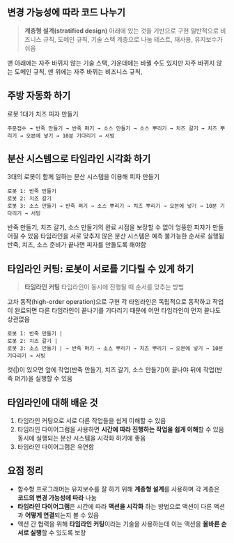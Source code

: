 ## 변경 가능성에 따라 코드 나누기

> **계층형 설계(stratified design)**
> 아래에 있는 것을 기반으로 구현
> 일반적으로 비즈니스 규칙, 도메인 규칙, 기술 스택 계층으로 나눔
> 테스트, 재사용, 유지보수가 쉬움

맨 아래에는 자주 바뀌지 않는 기술 스택,
가운데에는 바뀔 수도 있지만 자주 바뀌지 않는 도메인 규칙,
맨 위에는 자주 바뀌는 비즈니스 규칙,

## 주방 자동화 하기

로봇 1대가 치즈 피자 만들기

```
주문접수 → 반죽 만들기 → 반죽 펴기 → 소스 만들기 → 소스 뿌리기 → 치즈 갈기 → 치즈 뿌리기 → 오븐에 넣기 → 10분 기다리기 → 서빙
```

## 분산 시스템으로 타임라인 시각화 하기

3대의 로봇이 함께 일하는 분산 시스템을 이용해 피자 만들기

```
로봇 1: 반죽 만들기
로봇 2: 치즈 갈기
로봇 3: 소스 만들기 → 반죽 펴기 → 소스 뿌리기 → 치즈 뿌리기 → 오븐에 넣기 → 10분 기다리기 → 서빙
```

반죽 만들기, 치즈 갈기, 소스 만들기의 완료 시점을 보장할 수 없어 엉뚱한 피자가 만들어질 수 있음
타임라인을 서로 맞추지 않은 분산 시스템은 예측 불가능한 순서로 실행됨
반죽, 치즈, 소스 준비가 끝나면 피자를 만들도록 해야함

## 타임라인 커팅: 로봇이 서로를 기다릴 수 있게 하기

> **타임라인 커팅**
> 타임라인이 동시에 진행될 때 순서를 맞추는 방법

고차 동작(high-order operation)으로 구현
각 타임라인은 독립적으로 동작하고 작업이 완료되면 다른 타임라인이 끝나기를 기다리기 때문에 어떤 타임라인이 먼저 끝나도 상관없음

```
로봇 1: 반죽 만들기 |
로봇 2: 치즈 갈기 |
로봇 3: 소스 만들기 | → 반죽 펴기 → 소스 뿌리기 → 치즈 뿌리기 → 오븐에 넣기 → 10분 기다리기 → 서빙
```

컷(|)이 있으면 앞에 작업(반죽 만들기, 치즈 갈기, 소스 만들기)이 끝나야 뒤에 작업(반죽 펴기)을 실행할 수 있음

## 타임라인에 대해 배운 것

1. 타임라인 커팅으로 서로 다른 작업들을 쉽게 이해할 수 있음
2. 타임라인 다이어그램을 사용하면 **시간에 따라 진행하는 작업을 쉽게 이해**할 수 있음
   동시에 실행되는 분산 시스템을 시각화 하기에 좋음
3. 타임라인 다이어그램은 유연함

## 요점 정리

- 함수형 프로그래머는 유지보수를 잘 하기 위해 **계층형 설계**를 사용하며 각 계층은 **코드의 변경 가능성에 따라** 나눔
- **타임라인 다이어그램**은 시간에 따라 **액션을 시각화** 하는 방법으로 액션이 다른 액션과 **어떻게 연결**되는지 볼 수 있음
- 액션 간 협력을 위해 **타임라인 커팅**이라는 기술을 사용하는데 이는 액션을 **올바른 순서로 실행**할 수 있도록 보장
